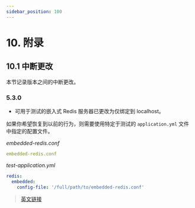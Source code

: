 ```yaml
---
sidebar_position: 100
---
```


# 10. 附录

## 10.1 中断更改

本节记录版本之间的中断更改。

### 5.3.0

- 可用于测试的嵌入式 Redis 服务器已更改为仅绑定到 localhost。

如果你希望恢复到以前的行为，则需要使用特定于测试的 `application.yml` 文件中指定的配置文件。

*embedded-redis.conf*

```yaml
embedded-redis.conf
```

*test-application.yml*

```yaml
redis:
  embedded:
    config-file: '/full/path/to/embedded-redis.conf'
```

> [英文链接](https://micronaut-projects.github.io/micronaut-redis/5.3.2/guide/index.html#appendix)
